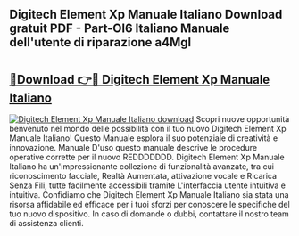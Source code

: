 ## Digitech Element Xp Manuale Italiano Download gratuit PDF - Part-Ol6 Italiano Manuale dell'utente di riparazione a4Mgl

# <h2><a href="http://dfcyji.blite.top/?on=Digitech+Element+Xp+Manuale+Italiano">🔗Download 👉🔴 Digitech Element Xp Manuale Italiano</a></h2>

[![Digitech Element Xp Manuale Italiano download](https://i.imgur.com/lujVjoI.png)](http://dfcyji.blite.top/?on=Digitech+Element+Xp+Manuale+Italiano)
Scopri nuove opportunità benvenuto nel mondo delle possibilità con il tuo nuovo Digitech Element Xp Manuale Italiano! Questo Manuale esplora il suo potenziale di creatività e innovazione. Manuale D'uso questo manuale descrive le procedure operative corrette per il nuovo REDDDDDDD. Digitech Element Xp Manuale Italiano ha un'impressionante collezione di funzionalità avanzate, tra cui riconoscimento facciale, Realtà Aumentata, attivazione vocale e Ricarica Senza Fili, tutte facilmente accessibili tramite L'interfaccia utente intuitiva e intuitiva. Confidiamo che Digitech Element Xp Manuale Italiano sia stata una risorsa affidabile ed efficace per i tuoi sforzi per conoscere le specifiche del tuo nuovo dispositivo. In caso di domande o dubbi, contattare il nostro team di assistenza clienti.

